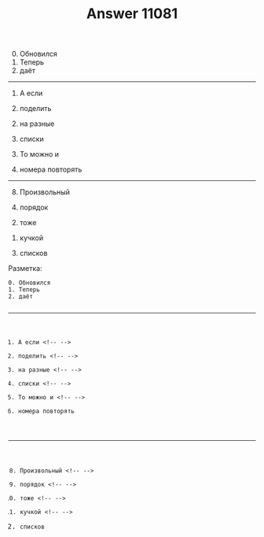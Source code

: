 ﻿---
title: "Answer 11081"
se.owner.user_id: 178988
se.owner.display_name: "Qwertiy"
se.owner.link: "https://ru.meta.stackoverflow.com/users/178988/qwertiy"
se.answer_id: 11081
se.question_id: 9497
se.post_type: answer
se.is_accepted: False
---
<ol start="0">
<li>Обновился</li>
<li>Теперь</li>
<li>даёт</li>
</ol>
<hr />
<ol>
<li>А если</li>
</ol>

<ol start="2">
<li>поделить</li>
</ol>

<ol start="2">
<li>на разные</li>
</ol>

<ol start="3">
<li>списки</li>
</ol>

<ol start="3">
<li>То можно и</li>
</ol>

<ol start="4">
<li>номера повторять</li>
</ol>
<hr />
<ol start="8">
<li>Произвольный</li>
</ol>

<ol start="4">
<li>порядок</li>
</ol>

<ol start="2">
<li>тоже</li>
</ol>

<ol>
<li>кучкой</li>
</ol>

<ol start="3">
<li>списков</li>
</ol>
<p>Разметка:</p>
<pre><code>0. Обновился
1. Теперь
2. даёт

---

1. А если
&lt;!-- --&gt;
2. поделить
&lt;!-- --&gt;
2. на разные
&lt;!-- --&gt;
3. списки
&lt;!-- --&gt;
3. То можно и
&lt;!-- --&gt;
4. номера повторять

---

8. Произвольный
&lt;!-- --&gt;
4. порядок
&lt;!-- --&gt;
2. тоже
&lt;!-- --&gt;
1. кучкой
&lt;!-- --&gt;
3. списков
</code></pre>
